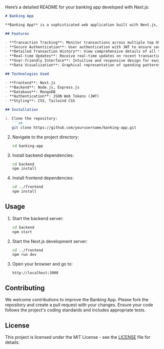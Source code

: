 Here’s a detailed README for your banking app developed with Next.js:

```markdown
# Banking App

**Banking App** is a sophisticated web application built with Next.js, designed to help users track their transactions with top US banks. The app provides a seamless and secure way to monitor financial activities, ensuring users stay informed about their banking transactions.

## Features

- **Transaction Tracking**: Monitor transactions across multiple top US banks.
- **Secure Authentication**: User authentication with JWT to ensure secure access.
- **Detailed Transaction History**: View comprehensive details of all transactions.
- **Real-time Updates**: Receive real-time updates on recent transactions.
- **User-friendly Interface**: Intuitive and responsive design for easy navigation.
- **Data Visualization**: Graphical representation of spending patterns and trends.

## Technologies Used

- **Frontend**: Next.js
- **Backend**: Node.js, Express.js
- **Database**: MongoDB
- **Authentication**: JSON Web Tokens (JWT)
- **Styling**: CSS, Tailwind CSS

## Installation

1. Clone the repository:
   ```sh
   git clone https://github.com/yourusername/banking-app.git
   ```

2. Navigate to the project directory:
   ```sh
   cd banking-app
   ```

3. Install backend dependencies:
   ```sh
   cd backend
   npm install
   ```

4. Install frontend dependencies:
   ```sh
   cd ../frontend
   npm install
   ```

## Usage

1. Start the backend server:
   ```sh
   cd backend
   npm start
   ```

2. Start the Next.js development server:
   ```sh
   cd ../frontend
   npm run dev
   ```

3. Open your browser and go to:
   ```
   http://localhost:3000
   ```

## Contributing

We welcome contributions to improve the Banking App. Please fork the repository and create a pull request with your changes. Ensure your code follows the project's coding standards and includes appropriate tests.

## License

This project is licensed under the MIT License - see the [LICENSE](LICENSE) file for details.


